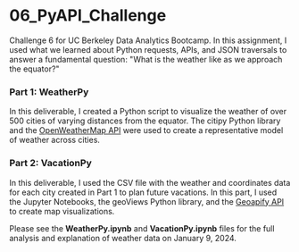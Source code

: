 # 06_PyAPI_Challenge
Challenge 6 for UC Berkeley Data Analytics Bootcamp. In this assignment, I used what we learned about Python requests, APIs, and JSON traversals to answer a fundamental question: "What is the weather like as we approach the equator?"

### Part 1: WeatherPy
In this deliverable, I created a Python script to visualize the weather of over 500 cities of varying distances from the equator. The citipy Python library and the [OpenWeatherMap API]( https://openweathermap.org/api) were used to create a representative model of weather across cities.

### Part 2: VacationPy
In this deliverable, I used the CSV file with the weather and coordinates data for each city created in Part 1 to plan future vacations. In this part, I used the Jupyter Notebooks, the geoViews Python library, and the [Geoapify API](https://apidocs.geoapify.com/) to create map visualizations.

Please see the **WeatherPy.ipynb** and **VacationPy.ipynb** files for the full analysis and explanation of weather data on January 9, 2024.
